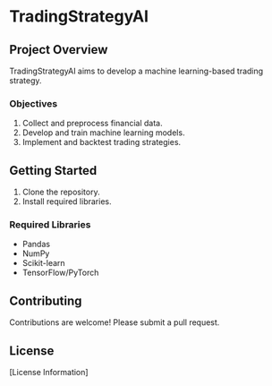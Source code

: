 # TradingStrategyAI

## Project Overview

TradingStrategyAI aims to develop a machine learning-based trading strategy.

### Objectives

1. Collect and preprocess financial data.
2. Develop and train machine learning models.
3. Implement and backtest trading strategies.

## Getting Started

1. Clone the repository.
2. Install required libraries.

### Required Libraries

* Pandas
* NumPy
* Scikit-learn
* TensorFlow/PyTorch

## Contributing

Contributions are welcome! Please submit a pull request.


## License

[License Information]
